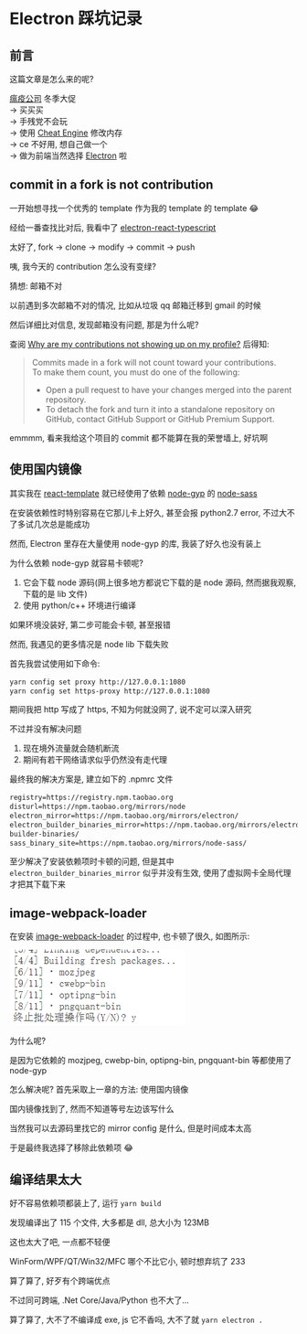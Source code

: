 # Electron 踩坑记录

## 前言

这篇文章是怎么来的呢?

[瘟疫公司](https://store.steampowered.com/app/246620/Plague_Inc_Evolved/) 冬季大促  
-> 买买买  
-> 手残党不会玩  
-> 使用 [Cheat Engine](https://github.com/cheat-engine/cheat-engine) 修改内存  
-> ce 不好用, 想自己做一个  
-> 做为前端当然选择 [Electron](https://electronjs.org/) 啦

## commit in a fork is not contribution

一开始想寻找一个优秀的 template 作为我的 template 的 template :joy:

经给一番查找比对后, 我看中了 [electron-react-typescript](https://github.com/Robinfr/electron-react-typescript)

太好了, fork -> clone -> modify -> commit -> push

咦, 我今天的 contribution 怎么没有变绿?

猜想: 邮箱不对

以前遇到多次邮箱不对的情况, 比如从垃圾 qq 邮箱迁移到 gmail 的时候

然后详细比对信息, 发现邮箱没有问题, 那是为什么呢?

查阅 [Why are my contributions not showing up on my profile?](https://help.github.com/en/github/setting-up-and-managing-your-github-profile/why-are-my-contributions-not-showing-up-on-my-profile#commit-was-made-in-a-fork) 后得知:

> Commits made in a fork will not count toward your contributions.  
> To make them count, you must do one of the following:
>
> - Open a pull request to have your changes merged into the parent repository.
> - To detach the fork and turn it into a standalone repository on GitHub, contact GitHub Support or GitHub Premium Support.

emmmm, 看来我给这个项目的 commit 都不能算在我的荣誉墙上, 好坑啊

## 使用国内镜像

其实我在 [react-template](https://github.com/wu-yu-xuan/react-template) 就已经使用了依赖 [node-gyp](https://github.com/nodejs/node-gyp) 的 [node-sass](https://github.com/sass/node-sass)

在安装依赖性时特别容易在它那儿卡上好久, 甚至会报 python2.7 error, 不过大不了多试几次总是能成功

然而, Electron 里存在大量使用 node-gyp 的库, 我装了好久也没有装上

为什么依赖 node-gyp 就容易卡顿呢?

1. 它会下载 node 源码(网上很多地方都说它下载的是 node 源码, 然而据我观察, 下载的是 lib 文件)
2. 使用 python/c++ 环境进行编译

如果环境没装好, 第二步可能会卡顿, 甚至报错

然而, 我遇见的更多情况是 node lib 下载失败

首先我尝试使用如下命令:

```shell
yarn config set proxy http://127.0.0.1:1080
yarn config set https-proxy http://127.0.0.1:1080
```

期间我把 http 写成了 https, 不知为何就没网了, 说不定可以深入研究

不过并没有解决问题

1. 现在境外流量就会随机断流
2. 期间有若干网络请求似乎仍然没有走代理

最终我的解决方案是, 建立如下的 .npmrc 文件

```shell
registry=https://registry.npm.taobao.org
disturl=https://npm.taobao.org/mirrors/node
electron_mirror=https://npm.taobao.org/mirrors/electron/
electron_builder_binaries_mirror=https://npm.taobao.org/mirrors/electron-builder-binaries/
sass_binary_site=https://npm.taobao.org/mirrors/node-sass/
```

至少解决了安装依赖项时卡顿的问题, 但是其中 `electron_builder_binaries_mirror` 似乎并没有生效, 使用了虚拟网卡全局代理才把其下载下来

## image-webpack-loader

在安装 [image-webpack-loader](https://www.npmjs.com/package/image-webpack-loader) 的过程中, 也卡顿了很久, 如图所示:

![image-webpack-loader](/static/images/Electron踩坑记录/image-webpack-loader.png)

为什么呢?

是因为它依赖的 mozjpeg, cwebp-bin, optipng-bin, pngquant-bin 等都使用了 node-gyp

怎么解决呢? 首先采取上一章的方法: 使用国内镜像

国内镜像找到了, 然而不知道等号左边该写什么

当然我可以去源码里找它的 mirror config 是什么, 但是时间成本太高

于是最终我选择了移除此依赖项 :joy:

## 编译结果太大

好不容易依赖项都装上了, 运行 `yarn build`

发现编译出了 115 个文件, 大多都是 dll, 总大小为 123MB

这也太大了吧, 一点都不轻便

WinForm/WPF/QT/Win32/MFC 哪个不比它小, 顿时想弃坑了 233

算了算了, 好歹有个跨端优点

不过同可跨端, .Net Core/Java/Python 也不大了...

算了算了, 大不了不编译成 exe, js 它不香吗, 大不了就 `yarn electron .`
